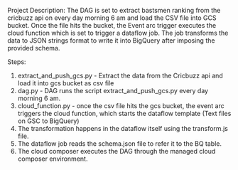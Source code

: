 Project Description:
The DAG is set to extract bastsmen ranking from the cricbuzz api on every day morning 6 am and load the CSV file into GCS bucket. Once the file hits the bucket, the Event arc trigger executes the cloud function which is set to trigger a dataflow job. The job transforms the data to JSON strings format to write it into BigQuery after imposing the provided schema. 

Steps:
1. extract_and_push_gcs.py - Extract the data from the Cricbuzz api and load it into gcs bucket as csv file
2. dag.py - DAG runs the script extract_and_push_gcs.py every day morning 6 am.
3. cloud_function.py - once the csv file hits the gcs bucket, the event arc triggers the cloud function, which starts the dataflow template (Text files on GSC to BigQuery)
4. The transformation happens in the dataflow itself using the transform.js file. 
5. The dataflow job reads the schema.json file to refer it to the BQ table.
6. The cloud composer executes the DAG through the managed cloud composer environment. 
